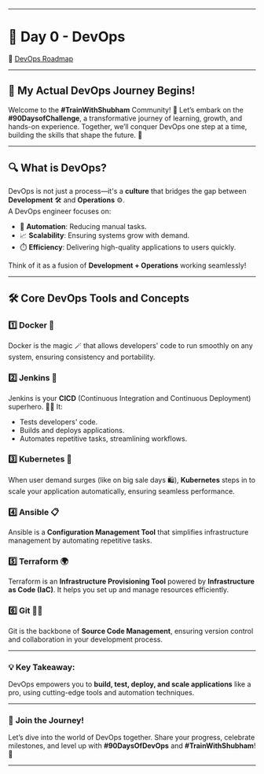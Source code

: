 
---

# 🌟 Day 0 - DevOps  

🎯 [DevOps Roadmap](https://www.youtube.com/watch?v=g_QHuGq3E2Y)  

---

## 🚀 **My Actual DevOps Journey Begins!**  

Welcome to the **#TrainWithShubham** Community! 🎉 Let’s embark on the **#90DaysofChallenge**, a transformative journey of learning, growth, and hands-on experience. Together, we’ll conquer DevOps one step at a time, building the skills that shape the future. 💪  

---

## 🔍 **What is DevOps?**  

DevOps is not just a process—it's a **culture** that bridges the gap between **Development** 🛠️ and **Operations** ⚙️.  
A DevOps engineer focuses on:  
- 🤖 **Automation**: Reducing manual tasks.  
- 📈 **Scalability**: Ensuring systems grow with demand.  
- ⏱️ **Efficiency**: Delivering high-quality applications to users quickly.  

Think of it as a fusion of **Development + Operations** working seamlessly!  

---

## 🛠️ **Core DevOps Tools and Concepts**  

### 1️⃣ **Docker** 🐳  
Docker is the magic 🪄 that allows developers' code to run smoothly on any system, ensuring consistency and portability.  

### 2️⃣ **Jenkins** 🤖  
Jenkins is your **CICD** (Continuous Integration and Continuous Deployment) superhero. 🦸‍♂️ It:  
- Tests developers' code.  
- Builds and deploys applications.  
- Automates repetitive tasks, streamlining workflows.  

### 3️⃣ **Kubernetes** 🚀  
When user demand surges (like on big sale days 🛍️), **Kubernetes** steps in to scale your application automatically, ensuring seamless performance.  

### 4️⃣ **Ansible** 📋  
Ansible is a **Configuration Management Tool** that simplifies infrastructure management by automating repetitive tasks.  

### 5️⃣ **Terraform** 🌍  
Terraform is an **Infrastructure Provisioning Tool** powered by **Infrastructure as Code (IaC)**. It helps you set up and manage resources efficiently.  

### 6️⃣ **Git** 🧑‍💻  
Git is the backbone of **Source Code Management**, ensuring version control and collaboration in your development process.  

---

### 💡 **Key Takeaway**:  
DevOps empowers you to **build, test, deploy, and scale applications** like a pro, using cutting-edge tools and automation techniques.  

---

### 🚀 **Join the Journey!**  
Let’s dive into the world of DevOps together. Share your progress, celebrate milestones, and level up with **#90DaysOfDevOps** and **#TrainWithShubham**! 🌟  

---

